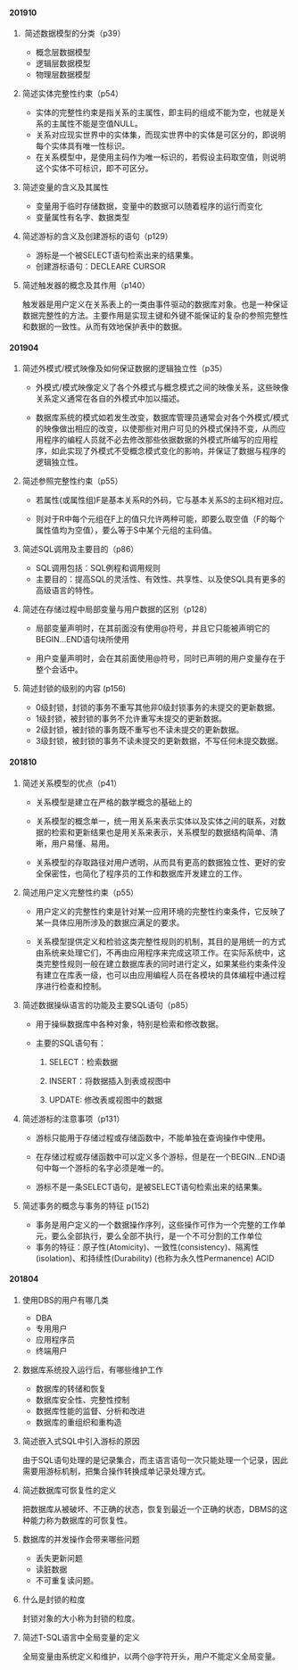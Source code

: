 #### 201910

1.  简述数据模型的分类（p39）
   - 概念层数据模型
   - 逻辑层数据模型
   - 物理层数据模型

2. 简述实体完整性约束（p54）

   - 实体的完整性约束是指关系的主属性，即主码的组成不能为空，也就是关系的主属性不能是空值NULL。
   - 关系对应现实世界中的实体集，而现实世界中的实体是可区分的，即说明每个实体具有唯一性标识。
   - 在关系模型中，是使用主码作为唯一标识的，若假设主码取空值，则说明这个实体不可标识，即不可区分。

3. 简述变量的含义及其属性

   - 变量用于临时存储数据，变量中的数据可以随着程序的运行而变化
   - 变量属性有名字、数据类型

4. 简述游标的含义及创建游标的语句（p129）

   - 游标是一个被SELECT语句检索出来的结果集。
   - 创建游标语句：DECLEARE CURSOR

5. 简述触发器的概念及其作用（p140）

   触发器是用户定义在关系表上的一类由事件驱动的数据库对象。也是一种保证数据完整性的方法。主要作用是实现主键和外键不能保证的复杂的参照完整性和数据的一致性。从而有效地保护表中的数据。



#### 201904

1. 简述外模式/模式映像及如何保证数据的逻辑独立性（p35）

   - 外模式/模式映像定义了各个外模式与概念模式之间的映像关系，这些映像关系定义通常在各自的外模式中加以描述。

   - 数据库系统的模式如若发生改变，数据库管理员通常会对各个外模式/模式的映像做出相应的改变，以使那些对用户可见的外模式保持不变，从而应用程序的编程人员就不必去修改那些依据数据的外模式所编写的应用程序，如此实现了外模式不受概念模式变化的影响，并保证了数据与程序的逻辑独立性。

     

2. 简述参照完整性约束（p55）

   - 若属性(或属性组)F是基本关系R的外码，它与基本关系S的主码K相对应。

   - 则对于R中每个元组在F上的值只允许两种可能，即要么取空值（F的每个属性值均为空值），要么等于S中某个元组的主码值。

     

3. 简述SQL调用及主要目的（p86）

   - SQL调用包括：SQL例程和调用规则
   - 主要目的：提高SQL的灵活性、有效性、共享性、以及使SQL具有更多的高级语言的特性。

   

4. 简述在存储过程中局部变量与用户数据的区别（p128）

   - 局部变量声明时，在其前面没有使用@符号，并且它只能被声明它的BEGIN...END语句块所使用

   - 用户变量声明时，会在其前面使用@符号，同时已声明的用户变量存在于整个会话中。

     

5. 简述封锁的级别的内容 (p156)

   - 0级封锁，封锁的事务不重写其他非0级封锁事务的未提交的更新数据。
   - 1级封锁，被封锁的事务不允许重写未提交的更新数据。
   - 2级封锁，被封锁的事务既不重写也不读未提交的更新数据。
   - 3级封锁，被封锁的事务不读未提交的更新数据，不写任何未提交数据。

   

#### 201810

1. 简述关系模型的优点（p41）

   - 关系模型是建立在严格的数学概念的基础上的

   - 关系模型的概念单一，统一用关系来表示实体以及实体之间的联系，对数据的检索和更新结果也是用关系来表示，关系模型的数据结构简单、清晰，用户易懂、易用。

   - 关系模型的存取路径对用户透明，从而具有更高的数据独立性、更好的安全保密性，也简化了程序员的工作和数据库开发建立的工作。

     

2. 简述用户定义完整性约束（p55）

   - 用户定义的完整性约束是针对某一应用环境的完整性约束条件，它反映了某一具体应用所涉及的数据应满足的要求。

   - 关系模型提供定义和检验这类完整性规则的机制，其目的是用统一的方式由系统来处理它们，不再由应用程序来完成这项工作。在实际系统中，这类完整性规则一般在建立数据库表的同时进行定义，如果某些约束条件没有建立在库表一级，也可以由应用编程人员在各模块的具体编程中通过程序进行检查和控制。

     

3. 简述数据操纵语言的功能及主要SQL语句（p85）

   - 用于操纵数据库中各种对象，特别是检索和修改数据。

   - 主要的SQL语句有：

     1. SELECT：检索数据

     2. INSERT：将数据插入到表或视图中

     3. UPDATE: 修改表或视图中的数据

        

4. 简述游标的注意事项（p131）

   - 游标只能用于存储过程或存储函数中，不能单独在查询操作中使用。

   - 在存储过程或存储函数中可以定义多个游标，但是在一个BEGIN...END语句中每一个游标的名字必须是唯一的。

   - 游标不是一条SELECT语句，是被SELECT语句检索出来的结果集。

     

5. 简述事务的概念与事务的特征 p(152)

   - 事务是用户定义的一个数据操作序列，这些操作可作为一个完整的工作单元，要么全部执行，要么全部不执行，是一个不可分割的工作单位
   - 事务的特征：原子性(Atomicity)、一致性(consistency)、隔离性(isolation)、和持续性(Durability) (也称为永久性Permanence) ACID

#### 201804

1. 使用DBS的用户有哪几类

   - DBA
   - 专用用户
   - 应用程序员
   - 终端用户

2. 数据库系统投入运行后，有哪些维护工作

   - 数据库的转储和恢复
   - 数据库安全性、完整性控制
   - 数据库性能的监督、分析和改进
   - 数据库的重组织和重构造

3. 简述嵌入式SQL中引入游标的原因

   由于SQL语句处理的是记录集合，而主语言语句一次只能处理一个记录，因此需要用游标机制，把集合操作转换成单记录处理方式。

4. 简述数据库可恢复性的定义

   把数据库从被破坏、不正确的状态，恢复到最近一个正确的状态，DBMS的这种能力称为数据库的可恢复性。

5. 数据库的并发操作会带来哪些问题

   - 丢失更新问题
   - 读脏数据
   - 不可重复读问题。

6. 什么是封锁的粒度

   封锁对象的大小称为封锁的粒度。

7. 简述T-SQL语言中全局变量的定义

   全局变量由系统定义和维护，以两个@字符开头，用户不能定义全局变量。
